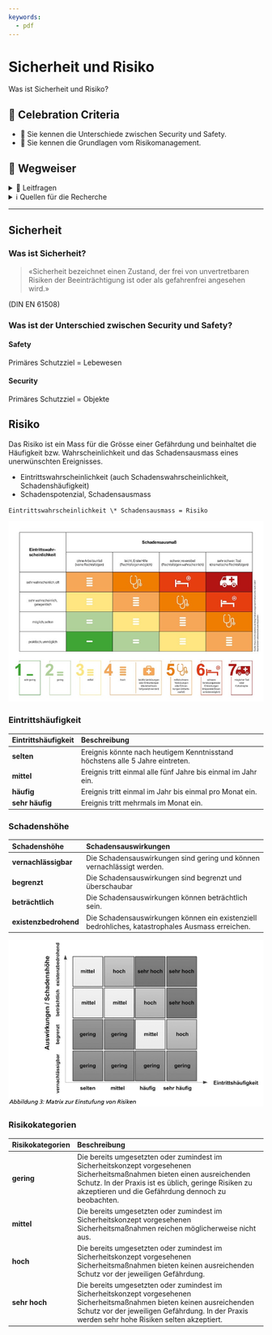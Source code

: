 ```yaml
---
keywords:
  - pdf
---
```


# Sicherheit und Risiko

Was ist Sicherheit und Risiko?

## 🎉 Celebration Criteria

- :dart: Sie kennen die Unterschiede zwischen Security und Safety.
- :dart: Sie kennen die Grundlagen vom Risikomanagement.

## :compass: Wegweiser

<details>
  <summary> 🤔 Leitfragen </summary>

- Was ist Security?
- Was ist Safety?
- Was ist der Unterschiede zwischen Security und Safety?
- Was ist Risiko?
- Wie kann Risiko erhoben werden?
- Wie kann Risiko gewichtet werden?
- Wie kann Risiko vermindert werden?
- Wann ist Risiko akzeptabel?
- ...

</details>

<details>
  <summary> ℹ️ Quellen für die Recherche</summary>

- [**Sichere Industrie:** Safety vs. Security...](https://www.sichere-industrie.de/safety-security-unterschied-erklaert-kombination-ziele-industrial-security/)
- [**CH Admin:** Risikomanagement](https://www.kmu.admin.ch/kmu/de/home/praktisches-wissen/finanzielles/risikomanagement.html)
- [**CH Admin:** Risikoidentifikation und Risikobewertung](https://www.kmu.admin.ch/kmu/de/home/praktisches-wissen/finanzielles/risikomanagement/wie-fuehrt-man-ein-risikomanagementsystem-ein/risikoidentifikation-und-risikobewertung.html)

</details>

---

## Sicherheit

### Was ist Sicherheit?

> «Sicherheit bezeichnet einen Zustand, der frei von unvertretbaren Risiken der
> Beeinträchtigung ist oder als gefahrenfrei angesehen wird.»

(DIN EN 61508)

### Was ist der Unterschied zwischen Security und Safety?

#### **Safety**

Primäres Schutzziel = Lebewesen

#### **Security**

Primäres Schutzziel = Objekte

## Risiko

Das Risiko ist ein Mass für die Grösse einer Gefährdung und beinhaltet die
Häufigkeit bzw. Wahrscheinlichkeit und das Schadensausmass eines unerwünschten
Ereignisses.

- Eintrittswahrscheinlichkeit (auch Schadenswahrscheinlichkeit,
  Schadenshäufigkeit)
- Schadenspotenzial, Schadensausmass

`Eintrittswahrscheinlichkeit \* Schadensausmass = Risiko`

[![Risiko](../img/arbeitsplatz-risikomatrix-nohl-schadensausmass-eintrittwahrscheinlichkeit.jpg)](https://www.uvex-safety.com/blog/de/risikomatrix-nach-nohl-so-ermitteln-sie-in-7-schritten-wie-gefaehrlich-ein-job-wirklich-ist/)

### Eintrittshäufigkeit

| Eintrittshäufigkeit | Beschreibung                                                                  |
| :------------------ | :---------------------------------------------------------------------------- |
| **selten**          | Ereignis könnte nach heutigem Kenntnisstand höchstens alle 5 Jahre eintreten. |
| **mittel**          | Ereignis tritt einmal alle fünf Jahre bis einmal im Jahr ein.                 |
| **häufig**          | Ereignis tritt einmal im Jahr bis einmal pro Monat ein.                       |
| **sehr häufig**     | Ereignis tritt mehrmals im Monat ein.                                         |

### Schadenshöhe

| Schadenshöhe          | Schadensauswirkungen                                                                             |
| :-------------------- | :----------------------------------------------------------------------------------------------- |
| **vernachlässigbar**  | Die Schadensauswirkungen sind gering und können vernachlässigt werden.                           |
| **begrenzt**          | Die Schadensauswirkungen sind begrenzt und überschaubar                                          |
| **beträchtlich**      | Die Schadensauswirkungen können beträchtlich sein.                                               |
| **existenzbedrohend** | Die Schadensauswirkungen können ein existenziell bedrohliches, katastrophales Ausmass erreichen. |

[![Risiko nach BSI](../img/Risikobewertungnachbsi.jpg)](https://www.bsi.bund.de/SharedDocs/Downloads/DE/BSI/Grundschutz/BSI_Standards/standard_200_3.pdf?__blob=publicationFile&v=2)

### Risikokategorien

| Risikokategorien | Beschreibung                                                                                                                                                                                                                            |
| :--------------- | :-------------------------------------------------------------------------------------------------------------------------------------------------------------------------------------------------------------------------------------- |
| **gering**       | Die bereits umgesetzten oder zumindest im Sicherheitskonzept vorgesehenen Sicherheitsmaßnahmen bieten einen ausreichenden Schutz. In der Praxis ist es üblich, geringe Risiken zu akzeptieren und die Gefährdung dennoch zu beobachten. |
| **mittel**       | Die bereits umgesetzten oder zumindest im Sicherheitskonzept vorgesehenen Sicherheitsmaßnahmen reichen möglicherweise nicht aus.                                                                                                        |
| **hoch**         | Die bereits umgesetzten oder zumindest im Sicherheitskonzept vorgesehenen Sicherheitsmaßnahmen bieten keinen ausreichenden Schutz vor der jeweiligen Gefährdung.                                                                        |
| **sehr hoch**    | Die bereits umgesetzten oder zumindest im Sicherheitskonzept vorgesehenen Sicherheitsmaßnahmen bieten keinen ausreichenden Schutz vor der jeweiligen Gefährdung. In der Praxis werden sehr hohe Risiken selten akzeptiert.              |
